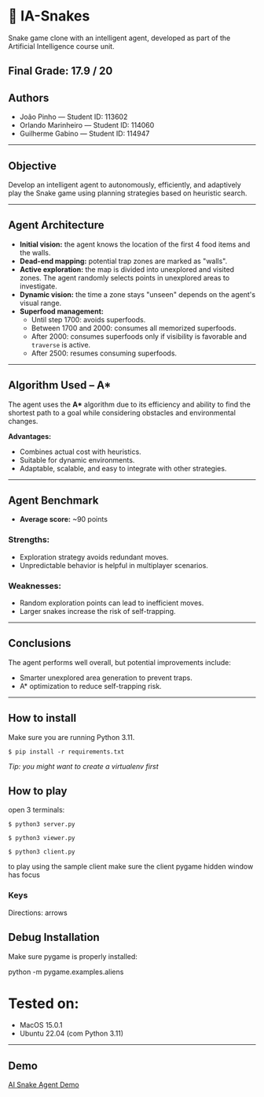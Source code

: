 # 🐍 IA-Snakes  
Snake game clone with an intelligent agent, developed as part of the Artificial Intelligence course unit.

**Final Grade: 17.9 / 20**
---

## Authors  
- João Pinho — Student ID: 113602  
- Orlando Marinheiro — Student ID: 114060  
- Guilherme Gabino — Student ID: 114947

---

## Objective  
Develop an intelligent agent to autonomously, efficiently, and adaptively play the Snake game using planning strategies based on heuristic search.

---

## Agent Architecture  

- **Initial vision:** the agent knows the location of the first 4 food items and the walls.
- **Dead-end mapping:** potential trap zones are marked as "walls".
- **Active exploration:** the map is divided into unexplored and visited zones. The agent randomly selects points in unexplored areas to investigate.
- **Dynamic vision:** the time a zone stays "unseen" depends on the agent's visual range.
- **Superfood management:**
  - Until step 1700: avoids superfoods.
  - Between 1700 and 2000: consumes all memorized superfoods.
  - After 2000: consumes superfoods only if visibility is favorable and `traverse` is active.
  - After 2500: resumes consuming superfoods.

---

## Algorithm Used – A*

The agent uses the **A\*** algorithm due to its efficiency and ability to find the shortest path to a goal while considering obstacles and environmental changes.

**Advantages:**
- Combines actual cost with heuristics.
- Suitable for dynamic environments.
- Adaptable, scalable, and easy to integrate with other strategies.

---

## Agent Benchmark

- **Average score:** ~90 points

### Strengths:
- Exploration strategy avoids redundant moves.
- Unpredictable behavior is helpful in multiplayer scenarios.

### Weaknesses:
- Random exploration points can lead to inefficient moves.
- Larger snakes increase the risk of self-trapping.

---

## Conclusions

The agent performs well overall, but potential improvements include:
- Smarter unexplored area generation to prevent traps.
- A* optimization to reduce self-trapping risk.

---

## How to install

Make sure you are running Python 3.11.

`$ pip install -r requirements.txt`

*Tip: you might want to create a virtualenv first*

## How to play

open 3 terminals:

`$ python3 server.py`

`$ python3 viewer.py`

`$ python3 client.py`

to play using the sample client make sure the client pygame hidden window has focus

### Keys

Directions: arrows

## Debug Installation

Make sure pygame is properly installed:

python -m pygame.examples.aliens

# Tested on:
- MacOS 15.0.1
- Ubuntu 22.04 (com Python 3.11)

---

## Demo

[AI Snake Agent Demo](https://youtu.be/0MZ9QB1K1IQ)
